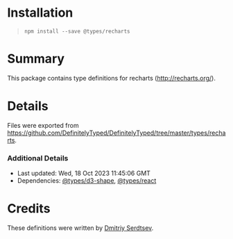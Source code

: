 # Installation
> `npm install --save @types/recharts`

# Summary
This package contains type definitions for recharts (http://recharts.org/).

# Details
Files were exported from https://github.com/DefinitelyTyped/DefinitelyTyped/tree/master/types/recharts.

### Additional Details
 * Last updated: Wed, 18 Oct 2023 11:45:06 GMT
 * Dependencies: [@types/d3-shape](https://npmjs.com/package/@types/d3-shape), [@types/react](https://npmjs.com/package/@types/react)

# Credits
These definitions were written by [Dmitriy Serdtsev](https://github.com/in19farkt).
